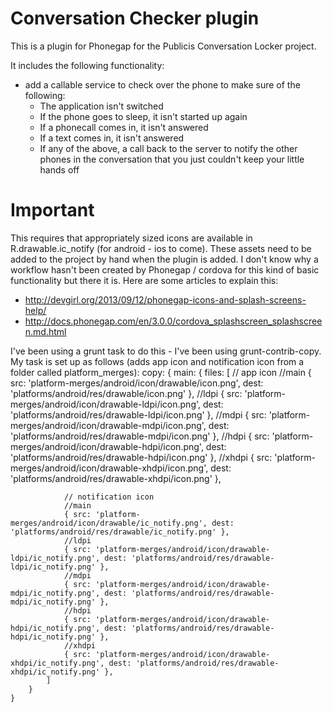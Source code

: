 Conversation Checker plugin
===========================
This is a plugin for Phonegap for the Publicis Conversation Locker project.

It includes the following functionality:

* add a callable service to check over the phone to make sure of the following:
    * The application isn't switched
    * If the phone goes to sleep, it isn't started up again
    * If a phonecall comes in, it isn't answered
    * If a text comes in, it isn't answered
    * If any of the above, a call back to the server to notify the other phones in the conversation that you just couldn't keep your little hands off 

Important
=========
This requires that appropriately sized icons are available in R.drawable.ic_notify (for android - ios to come).
These assets need to be added to the project by hand when the plugin is added. I don't know why a workflow hasn't been created by Phonegap / cordova for this kind of basic functionality but there it is. Here are some articles to explain this:
* http://devgirl.org/2013/09/12/phonegap-icons-and-splash-screens-help/
* http://docs.phonegap.com/en/3.0.0/cordova_splashscreen_splashscreen.md.html

I've been using a grunt task to do this - I've been using grunt-contrib-copy. My task is set up as follows (adds app icon and notification icon from a folder called platform_merges):
    copy: {
        main: {
            files: [
                // app icon
                //main
                { src: 'platform-merges/android/icon/drawable/icon.png', dest: 'platforms/android/res/drawable/icon.png' },
                //ldpi
                { src: 'platform-merges/android/icon/drawable-ldpi/icon.png', dest: 'platforms/android/res/drawable-ldpi/icon.png' },
                //mdpi
                { src: 'platform-merges/android/icon/drawable-mdpi/icon.png', dest: 'platforms/android/res/drawable-mdpi/icon.png' },
                //hdpi
                { src: 'platform-merges/android/icon/drawable-hdpi/icon.png', dest: 'platforms/android/res/drawable-hdpi/icon.png' },
                //xhdpi
                { src: 'platform-merges/android/icon/drawable-xhdpi/icon.png', dest: 'platforms/android/res/drawable-xhdpi/icon.png' },
                
                // notification icon
                //main
                { src: 'platform-merges/android/icon/drawable/ic_notify.png', dest: 'platforms/android/res/drawable/ic_notify.png' },
                //ldpi
                { src: 'platform-merges/android/icon/drawable-ldpi/ic_notify.png', dest: 'platforms/android/res/drawable-ldpi/ic_notify.png' },
                //mdpi
                { src: 'platform-merges/android/icon/drawable-mdpi/ic_notify.png', dest: 'platforms/android/res/drawable-mdpi/ic_notify.png' },
                //hdpi
                { src: 'platform-merges/android/icon/drawable-hdpi/ic_notify.png', dest: 'platforms/android/res/drawable-hdpi/ic_notify.png' },
                //xhdpi
                { src: 'platform-merges/android/icon/drawable-xhdpi/ic_notify.png', dest: 'platforms/android/res/drawable-xhdpi/ic_notify.png' },
            ]
        }
    }
